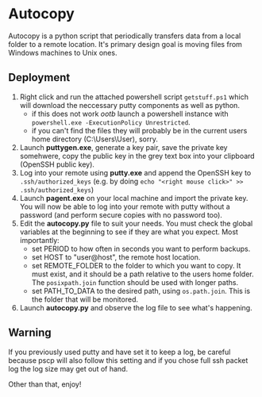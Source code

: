 Autocopy
========

Autocopy is a python script that periodically transfers data from a local folder to a remote location. It's primary design goal is moving files from Windows machines to Unix ones.

Deployment
-----------

1.  Right click and run the attached powershell script `getstuff.ps1` which will download the neccessary putty components as well as python.
    * if this does not work *ootb* launch a powershell instance with `powershell.exe -ExecutionPolicy Unrestricted`.
    * if you can't find the files they will probably be in the current users home directory (C:\Users\User), sorry.
2.  Launch **puttygen.exe**, generate a key pair, save the private key somehwere, copy the public key in the grey text box into your clipboard (OpenSSH public key).
3.  Log into your remote using **putty.exe** and append the OpenSSH key to `.ssh/authorized_keys` (e.g. by doing `echo "<right mouse click>" >> .ssh/authorized_keys`)
4.  Launch **pagent.exe** on your local machine and import the private key. You will now be able to log into your remote with putty without a password (and perform secure copies with no password too).
5.  Edit the **autocopy.py** file to suit your needs. You must check the global variables at the beginning to see if they are what you expect. Most importantly:
    * set PERIOD to how often in seconds you want to perform backups.
    * set HOST to "user@host", the remote host location.
    * set REMOTE_FOLDER to the folder to which you want to copy. It must exist, and it should be a path relative to the users     home folder. The `posixpath.join` function should be used with longer paths.
    * set PATH_TO_DATA to the desired path, using `os.path.join`. This is the folder that will be monitored.
6.  Launch **autocopy.py** and observe the log file to see what's happening.
    

Warning
--------

If you previously used putty and have set it to keep a log, be careful because pscp will also follow this setting and if you chose full ssh packet log the log size may get out of hand. 

Other than that, enjoy!
